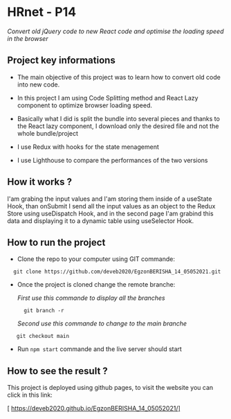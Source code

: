 # HRnet - P14

_Convert old jQuery code to new React code and optimise the loading speed in the browser_

## Project key informations

* The main objective of this project was to learn how to convert old code into new code.

* In this project I am using Code Splitting method and React Lazy component to optimize browser loading speed.

* Basically what I did is split the bundle into several pieces and thanks to the React lazy component, I download only the desired file and not the whole bundle/project

* I use Redux with hooks for the state menagement

* I use Lighthouse to compare the performances of the two versions

## How it works ?

I'am grabing the input values and I'am storing them inside of a useState Hook, than onSubmit I send all the input values as an object to the Redux Store using useDispatch Hook,
and in the second page I'am grabind this data and displaying it to a dynamic table using useSelector Hook.

## How to run the project

- Clone the repo to your computer using GIT commande:
```
  git clone https://github.com/deveb2020/EgzonBERISHA_14_05052021.git
```

- Once the project is cloned change the remote branche:

  _First use this commande to display all the branches_
  ```
    git branch -r
  ```
  
  _Second use this commande to change to the main branche_
 ```
    git checkout main
 ```
 
 - Run `npm start` commande and the live server should start

## How to see the result ?

This project is deployed using github pages, to visit the website you can click in this link:

[ https://deveb2020.github.io/EgzonBERISHA_14_05052021/]
